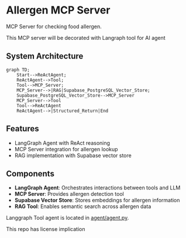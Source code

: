 # Allergen MCP Server
MCP Server for checking food allergen.

This MCP server will be decorated with Langraph tool for AI agent

## System Architecture

```mermaid
graph TD;
    Start-->ReActAgent;
    ReActAgent-->Tool;
    Tool-->MCP_Server;
    MCP_Server-->|RAG|Supabase_PostgreSQL_Vector_Store;
    Supabase_PostgreSQL_Vector_Store-->MCP_Server
    MCP_Server-->Tool
    Tool-->ReActAgent
    ReActAgent-->|Structured_Return|End
```

## Features
- LangGraph Agent with ReAct reasoning
- MCP Server integration for allergen lookup
- RAG implementation with Supabase vector store

## Components
- **LangGraph Agent**: Orchestrates interactions between tools and LLM
- **MCP Server**: Provides allergen detection tool 
- **Supabase Vector Store**: Stores embeddings for allergen information
- **RAG Tool**: Enables semantic search across allergen data

Langgraph Tool agent is located in [agent/agent.py](agent/agent.py).

This repo has license implication



